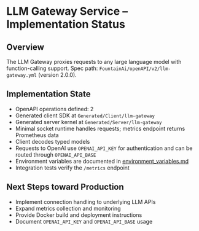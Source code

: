 # LLM Gateway Service – Implementation Status

## Overview
The LLM Gateway proxies requests to any large language model with function-calling support.
Spec path: `FountainAi/openAPI/v2/llm-gateway.yml` (version 2.0.0).

## Implementation State
- OpenAPI operations defined: 2
- Generated client SDK at `Generated/Client/llm-gateway`
- Generated server kernel at `Generated/Server/llm-gateway`
- Minimal socket runtime handles requests; metrics endpoint returns Prometheus data
- Client decodes typed models
- Requests to OpenAI use `OPENAI_API_KEY` for authentication and can be routed through `OPENAI_API_BASE`
- Environment variables are documented in [environment_variables.md](../../../../../docs/environment_variables.md)
- Integration tests verify the `/metrics` endpoint

## Next Steps toward Production
- Implement connection handling to underlying LLM APIs
- Expand metrics collection and monitoring
- Provide Docker build and deployment instructions
- Document `OPENAI_API_KEY` and `OPENAI_API_BASE` usage
